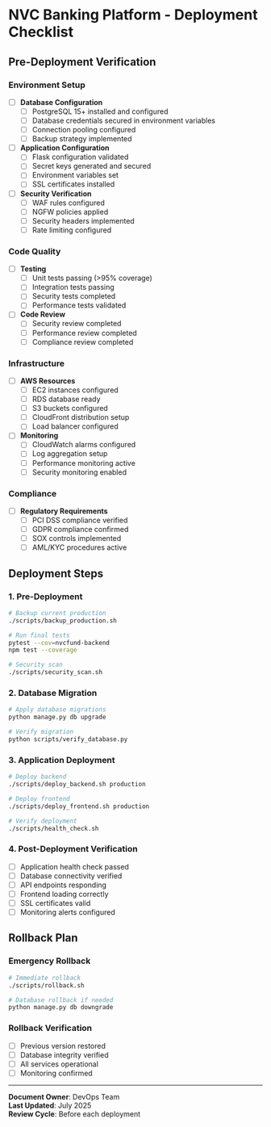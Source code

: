 # NVC Banking Platform - Deployment Checklist

## Pre-Deployment Verification

### Environment Setup
- [ ] **Database Configuration**
  - [ ] PostgreSQL 15+ installed and configured
  - [ ] Database credentials secured in environment variables
  - [ ] Connection pooling configured
  - [ ] Backup strategy implemented

- [ ] **Application Configuration**
  - [ ] Flask configuration validated
  - [ ] Secret keys generated and secured
  - [ ] Environment variables set
  - [ ] SSL certificates installed

- [ ] **Security Verification**
  - [ ] WAF rules configured
  - [ ] NGFW policies applied
  - [ ] Security headers implemented
  - [ ] Rate limiting configured

### Code Quality
- [ ] **Testing**
  - [ ] Unit tests passing (>95% coverage)
  - [ ] Integration tests passing
  - [ ] Security tests completed
  - [ ] Performance tests validated

- [ ] **Code Review**
  - [ ] Security review completed
  - [ ] Performance review completed
  - [ ] Compliance review completed

### Infrastructure
- [ ] **AWS Resources**
  - [ ] EC2 instances configured
  - [ ] RDS database ready
  - [ ] S3 buckets configured
  - [ ] CloudFront distribution setup
  - [ ] Load balancer configured

- [ ] **Monitoring**
  - [ ] CloudWatch alarms configured
  - [ ] Log aggregation setup
  - [ ] Performance monitoring active
  - [ ] Security monitoring enabled

### Compliance
- [ ] **Regulatory Requirements**
  - [ ] PCI DSS compliance verified
  - [ ] GDPR compliance confirmed
  - [ ] SOX controls implemented
  - [ ] AML/KYC procedures active

## Deployment Steps

### 1. Pre-Deployment
```bash
# Backup current production
./scripts/backup_production.sh

# Run final tests
pytest --cov=nvcfund-backend
npm test --coverage

# Security scan
./scripts/security_scan.sh
```

### 2. Database Migration
```bash
# Apply database migrations
python manage.py db upgrade

# Verify migration
python scripts/verify_database.py
```

### 3. Application Deployment
```bash
# Deploy backend
./scripts/deploy_backend.sh production

# Deploy frontend
./scripts/deploy_frontend.sh production

# Verify deployment
./scripts/health_check.sh
```

### 4. Post-Deployment Verification
- [ ] Application health check passed
- [ ] Database connectivity verified
- [ ] API endpoints responding
- [ ] Frontend loading correctly
- [ ] SSL certificates valid
- [ ] Monitoring alerts configured

## Rollback Plan

### Emergency Rollback
```bash
# Immediate rollback
./scripts/rollback.sh

# Database rollback if needed
python manage.py db downgrade
```

### Rollback Verification
- [ ] Previous version restored
- [ ] Database integrity verified
- [ ] All services operational
- [ ] Monitoring confirmed

---

**Document Owner**: DevOps Team  
**Last Updated**: July 2025  
**Review Cycle**: Before each deployment
